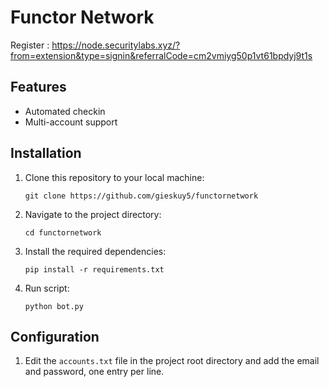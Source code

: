 # Functor Network

Register : https://node.securitylabs.xyz/?from=extension&type=signin&referralCode=cm2vmiyg50p1vt61bpdyj9t1s

## Features

- Automated checkin 
- Multi-account support

## Installation

1. Clone this repository to your local machine:

   ```
   git clone https://github.com/gieskuy5/functornetwork
   ```

2. Navigate to the project directory:

   ```
   cd functornetwork
   ```

3. Install the required dependencies:
   ```
   pip install -r requirements.txt
   ```

4. Run script:
   ```
   python bot.py
   ```
## Configuration

1. Edit the `accounts.txt` file in the project root directory and add the email and password, one entry per line.
